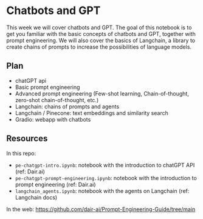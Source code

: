# Chatbots and GPT

This week we will cover chatbots and GPT. The goal of this notebook is to get you familiar with the basic concepts of chatbots and GPT, together with prompt engineering. We will also cover the basics of Langchain, a library to create chains of prompts to increase the possibilities of language models.

## Plan
- chatGPT api
- Basic prompt engineering
- Advanced prompt engineering (Few-shot learning, Chain-of-thought, zero-shot chain-of-thought, etc.)
- Langchain: chains of prompts and agents
- Langchain / Pinecone: text embeddings and similarity search
- Gradio: webapp with chatbots


## Resources
In this repo:
- `pe-chatgpt-intro.ipynb`: notebook with the introduction to chatGPT API (ref: Dair.ai)
- `pe-chatgpt-prompt-engineering.ipynb`: notebook with the introduction to prompt engineering (ref: Dair.ai)
- `langchain_agents.ipynb`: notebook with the agents on Langchain (ref: Langchain docs)

In the web:
https://github.com/dair-ai/Prompt-Engineering-Guide/tree/main
